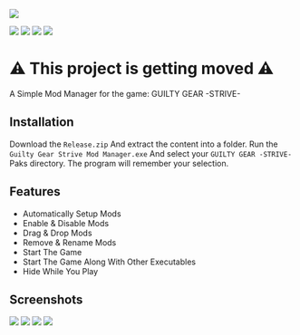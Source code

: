 ﻿![](https://image.api.playstation.com/vulcan/img/rnd/202101/1814/A7uJgEJjqPirxWpNzosoTw3J.png)

![](https://img.shields.io/github/last-commit/HalfDragonLucy/Guilty-Gear-Strive-Mod-Manager)
![](https://img.shields.io/github/v/release/HalfDragonLucy/Guilty-Gear-Strive-Mod-Manager) 
![](https://img.shields.io/github/issues/HalfDragonLucy/Guilty-Gear-Strive-Mod-Manager) 
![](https://img.shields.io/github/license/HalfDragonLucy/Guilty-Gear-Strive-Mod-Manager)

# ⚠ This project is getting moved ⚠
A Simple Mod Manager for the game: GUILTY GEAR -STRIVE-

## Installation

Download the `Release.zip` And extract the content into a folder.
Run the `Guilty Gear Strive Mod Manager.exe` And select your `GUILTY GEAR -STRIVE-` Paks directory.
The program will remember your selection.
    
## Features

- Automatically Setup Mods
- Enable & Disable Mods
- Drag & Drop Mods
- Remove & Rename Mods
- Start The Game
- Start The Game Along With Other Executables
- Hide While You Play

## Screenshots

![](https://cdn.discordapp.com/attachments/871532487581532190/981699005622931567/unknown.png)
![](https://cdn.discordapp.com/attachments/871532487581532190/981699050770423868/unknown.png)
![](https://cdn.discordapp.com/attachments/871532487581532190/981699085759303690/unknown.png)
![](https://cdn.discordapp.com/attachments/871532487581532190/981698855445864538/unknown.png)
